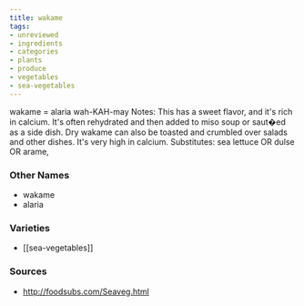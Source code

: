 ```yaml
---
title: wakame
tags:
- unreviewed
- ingredients
- categories
- plants
- produce
- vegetables
- sea-vegetables
---
```

wakame = alaria wah-KAH-may Notes: This has a sweet flavor, and it's rich in calcium. It's often rehydrated and then added to miso soup or saut�ed as a side dish. Dry wakame can also be toasted and crumbled over salads and other dishes. It's very high in calcium. Substitutes: sea lettuce OR dulse OR arame,

### Other Names

* wakame
* alaria

### Varieties

* [[sea-vegetables]]

### Sources
* http://foodsubs.com/Seaveg.html
